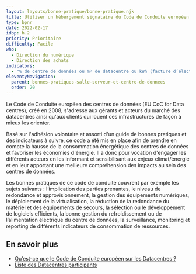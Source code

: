 ```yaml
---
layout: layouts/bonne-pratique/bonne-pratique.njk
title: Utiliser un hébergement signataire du Code de Conduite européen des centres de données
type: bpnr
date: 2022-02-17
idbp: h.2
priority: Prioritaire
difficulty: Facile
who:
  - Direction du numérique
  - Direction des achats
indicators:
  - "% de centre de données ou m² de datacentre ou kWh (facture d’électricité par exemple) gérés par des fournisseurs ayant signé le Code de Conduite européen des centres de données."
eleventyNavigation:
  parent: bonnes-pratiques-salle-serveur-et-centre-de-donnees
  order: 20
---
```


Le Code de Conduite européen des centres de données (EU CoC for Data centres), créé en 2008, s'adresse aux gérants et acteurs du marché des datacentres ainsi qu'aux clients qui louent ces infrastructures de façon à mieux les orienter.

Basé sur l'adhésion volontaire et assorti d'un guide de bonnes pratiques et des indicateurs à suivre, ce code a été mis en place afin de prendre en compte la hausse de la consommation énergétique des centres de données et favoriser les économies d'énergie. Il a donc pour vocation d'engager les différents acteurs en les informant et sensibilisant aux enjeux climat/énergie et en leur apportant une meilleure compréhension des impacts au sein des centres de données.

Les bonnes pratiques de ce code de conduite couvrent par exemple les sujets suivants : l’implication des parties prenantes, le niveau de redondance et approvisionnement, la gestion des équipements numériques, le déploiement de la virtualisation, la réduction de la redondance du matériel et des équipements de secours, la sélection ou le développement de logiciels efficients, la bonne gestion du refroidissement ou de l’alimentation électrique du centre de données, la surveillance, monitoring et reporting de différents indicateurs de consommation de ressources.

## En savoir plus

* [Qu’est-ce que le Code de Conduite européen sur les Datacentres ?](https://ecoinfo.cnrs.fr/2020/05/19/guide-des-bonnes-pratiques-du-code-de-conduite-europeen-sur-les-datacentres/)
* [Liste des Datacentres participants](https://e3p.jrc.ec.europa.eu/node/575)
